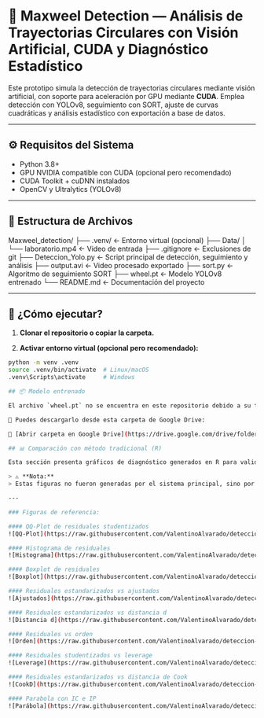 # 🧠 Maxweel Detection — Análisis de Trayectorias Circulares con Visión Artificial, CUDA y Diagnóstico Estadístico

Este prototipo simula la detección de trayectorias circulares mediante visión artificial, con soporte para aceleración por GPU mediante **CUDA**. Emplea detección con YOLOv8, seguimiento con SORT, ajuste de curvas cuadráticas y análisis estadístico con exportación a base de datos.

---

## ⚙️ Requisitos del Sistema

- Python 3.8+
- GPU NVIDIA compatible con CUDA (opcional pero recomendado)
- CUDA Toolkit + cuDNN instalados
- OpenCV y Ultralytics (YOLOv8)

---

## 📂 Estructura de Archivos

Maxweel_detection/
├── .venv/ ← Entorno virtual (opcional)
├── Data/
│ └── laboratorio.mp4 ← Video de entrada
├── .gitignore ← Exclusiones de git
├── Deteccion_Yolo.py ← Script principal de detección, seguimiento y análisis
├── output.avi ← Video procesado exportado
├── sort.py ← Algoritmo de seguimiento SORT
├── wheel.pt ← Modelo YOLOv8 entrenado
└── README.md ← Documentación del proyecto

---

## 🚀 ¿Cómo ejecutar?

1. **Clonar el repositorio o copiar la carpeta.**

2. **Activar entorno virtual (opcional pero recomendado):**

```bash
python -m venv .venv
source .venv/bin/activate  # Linux/macOS
.venv\Scripts\activate     # Windows

## 📦 Modelo entrenado

El archivo `wheel.pt` no se encuentra en este repositorio debido a su tamaño.

📁 Puedes descargarlo desde esta carpeta de Google Drive:

🔗 [Abrir carpeta en Google Drive](https://drive.google.com/drive/folders/1y4VoyEVsQyzBrG7d4gqcnFJ6SJHvPHq1?usp=drive_link)

## 📊 Comparación con método tradicional (R)

Esta sección presenta gráficos de diagnóstico generados en R para validar los resultados obtenidos con nuestro software.

> ⚠️ **Nota:**  
> Estas figuras no fueron generadas por el sistema principal, sino por un script externo en R como referencia estadística.

---

### Figuras de referencia:

#### QQ-Plot de residuales studentizados  
![QQ-Plot](https://raw.githubusercontent.com/ValentinoAlvarado/deteccion-centroides-ruedas-fisica/master/imagenes/qqplot.png)

#### Histograma de residuales  
![Histograma](https://raw.githubusercontent.com/ValentinoAlvarado/deteccion-centroides-ruedas-fisica/master/imagenes/hist_residuales.png)

#### Boxplot de residuales  
![Boxplot](https://raw.githubusercontent.com/ValentinoAlvarado/deteccion-centroides-ruedas-fisica/master/imagenes/boxplot.png)

#### Residuales estandarizados vs ajustados  
![Ajustados](https://raw.githubusercontent.com/ValentinoAlvarado/deteccion-centroides-ruedas-fisica/master/imagenes/residuales_ajustados.png)

#### Residuales estandarizados vs distancia d  
![Distancia d](https://raw.githubusercontent.com/ValentinoAlvarado/deteccion-centroides-ruedas-fisica/master/imagenes/residuales_distancia_d.png)

#### Residuales vs orden  
![Orden](https://raw.githubusercontent.com/ValentinoAlvarado/deteccion-centroides-ruedas-fisica/master/imagenes/residuales_orden.png)

#### Residuales studentizados vs leverage  
![Leverage](https://raw.githubusercontent.com/ValentinoAlvarado/deteccion-centroides-ruedas-fisica/master/imagenes/studentized_vs_leverage.png)

#### Residuales estandarizados vs distancia de Cook  
![CookD](https://raw.githubusercontent.com/ValentinoAlvarado/deteccion-centroides-ruedas-fisica/master/imagenes/cookd_vs_residuals.png)

#### Parabola con IC e IP  
![Parábola](https://raw.githubusercontent.com/ValentinoAlvarado/deteccion-centroides-ruedas-fisica/master/imagenes/ajuste_parabola_ic_ip.png)

